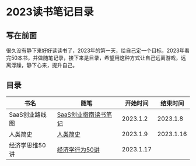 # 2023读书笔记目录

## 写在前面

很久没有静下来好好读读书了，2023年的第一天，给自己定一个目标，2023年看完50本书，并做随笔记录，接下来是目录，希望用这种方式让自己远离游戏，远离浮躁，静下心来，提升自己。

## 目录

| 书名        | 随笔                             | 开始时间      | 结束时间      |
| --------- | ------------------------------ | --------- | --------- |
| SaaS创业路线图 | [SaaS创业指南读书笔记](./SaaS创业路线图.md) | 2023.1.2  | 2023.1.8  |
| 人类简史      | [人类简史](./人类简史.md)              | 2023.1.9  | 2023.1.16 |
| 经济学思维50讲  | [经济学行为50讲](./经济学行为50讲)         | 2023.1.17 |           |


